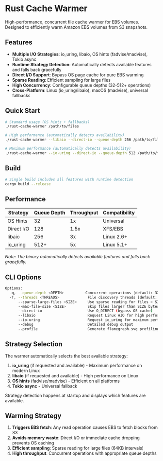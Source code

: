 # Rust Cache Warmer

High-performance, concurrent file cache warmer for EBS volumes. Designed to efficiently warm Amazon EBS volumes from S3 snapshots.

## Features

- **Multiple I/O Strategies**: io_uring, libaio, OS hints (fadvise/madvise), Tokio async
- **Runtime Strategy Detection**: Automatically detects available features and falls back gracefully
- **Direct I/O Support**: Bypass OS page cache for pure EBS warming 
- **Sparse Reading**: Efficient sampling for large files
- **High Concurrency**: Configurable queue depths (32-512+ operations)
- **Cross-Platform**: Linux (io_uring/libaio), macOS (madvise), universal fallbacks

## Quick Start

```bash
# Standard usage (OS hints + fallbacks)
./rust-cache-warmer /path/to/files

# High performance (automatically detects availability)
./rust-cache-warmer --libaio --direct-io --queue-depth 256 /path/to/files

# Maximum performance (automatically detects availability)  
./rust-cache-warmer --io-uring --direct-io --queue-depth 512 /path/to/files
```

## Build

```bash
# Single build includes all features with runtime detection
cargo build --release
```

## Performance

| Strategy | Queue Depth | Throughput | Compatibility |
|----------|-------------|------------|---------------|
| OS Hints | 32 | 1x | Universal |
| Direct I/O | 128 | 1.5x | XFS/EBS |
| libaio | 256 | 3x | Linux 2.6+ |
| io_uring | 512+ | 5x | Linux 5.1+ |

*Note: The binary automatically detects available features and falls back gracefully.*

## CLI Options

```bash
Options:
  -q, --queue-depth <DEPTH>          Concurrent operations [default: 32]
  -T, --threads <THREADS>             File discovery threads [default: CPU cores]
      --sparse-large-files <SIZE>     Use sparse reading for files > SIZE bytes
      --max-file-size <SIZE>          Skip files larger than SIZE bytes
      --direct-io                     Use O_DIRECT (bypass OS cache)
      --libaio                        Request Linux AIO for high performance
      --io-uring                      Request io_uring for maximum performance
      --debug                         Detailed debug output
      --profile                       Generate flamegraph.svg profiling
```

## Strategy Selection

The warmer automatically selects the best available strategy:

1. **io_uring** (if requested and available) - Maximum performance on modern Linux
2. **libaio** (if requested and available) - High performance on Linux 
3. **OS hints** (fadvise/madvise) - Efficient on all platforms
4. **Tokio async** - Universal fallback

Strategy detection happens at startup and displays which features are available.

## Warming Strategy

1. **Triggers EBS fetch**: Any read operation causes EBS to fetch blocks from S3
2. **Avoids memory waste**: Direct I/O or immediate cache dropping prevents OS caching
3. **Efficient sampling**: Sparse reading for large files (64KB intervals)  
4. **High throughput**: Concurrent operations with appropriate queue depths

